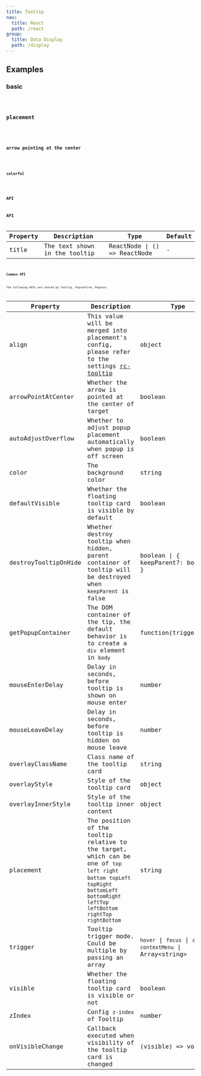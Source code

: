 ```yaml
---
title: Tooltip
nav:
  title: React
  path: /react
group:
  title: Data Display
  path: /display
---
```


## Examples

### basic

<code src='./demo/basic.tsx' />

### placement

<code src='./demo/placement.tsx' />

### arrow pointing at the center

<code src='./demo/arrow-point-at-center.tsx' />

### colorful

<code src='./demo/colorful.tsx' />

## API

## API

| Property | Description                   | Type                         | Default |
| -------- | ----------------------------- | ---------------------------- | ------- |
| title    | The text shown in the tooltip | ReactNode \| () => ReactNode | -       |

### Common API

The following APIs are shared by Tooltip, Popconfirm, Popover.

| Property             | Description                                                                                                                                                                                           | Type                                                               | Default             |
| -------------------- | ----------------------------------------------------------------------------------------------------------------------------------------------------------------------------------------------------- | ------------------------------------------------------------------ | ------------------- |
| align                | This value will be merged into placement's config, please refer to the settings [rc-tooltip](https://github.com/react-component/tooltip)                                                              | object                                                             | -                   |
| arrowPointAtCenter   | Whether the arrow is pointed at the center of target                                                                                                                                                  | boolean                                                            | false               |
| autoAdjustOverflow   | Whether to adjust popup placement automatically when popup is off screen                                                                                                                              | boolean                                                            | true ｜             |
| color                | The background color                                                                                                                                                                                  | string                                                             | -                   |
| defaultVisible       | Whether the floating tooltip card is visible by default                                                                                                                                               | boolean                                                            | false ｜            |
| destroyTooltipOnHide | Whether destroy tooltip when hidden, parent container of tooltip will be destroyed when `keepParent` is false                                                                                         | boolean \| { keepParent?: boolean }                                | false               |
| getPopupContainer    | The DOM container of the tip, the default behavior is to create a `div` element in `body`                                                                                                             | function(triggerNode)                                              | () => document.body |
| mouseEnterDelay      | Delay in seconds, before tooltip is shown on mouse enter                                                                                                                                              | number                                                             | 0.1                 |
| mouseLeaveDelay      | Delay in seconds, before tooltip is hidden on mouse leave                                                                                                                                             | number                                                             | 0.1                 |
| overlayClassName     | Class name of the tooltip card                                                                                                                                                                        | string                                                             | -                   |
| overlayStyle         | Style of the tooltip card                                                                                                                                                                             | object                                                             | -                   |
| overlayInnerStyle    | Style of the tooltip inner content                                                                                                                                                                    | object                                                             | -                   |
| placement            | The position of the tooltip relative to the target, which can be one of `top` `left` `right` `bottom` `topLeft` `topRight` `bottomLeft` `bottomRight` `leftTop` `leftBottom` `rightTop` `rightBottom` | string                                                             | `top`               |
| trigger              | Tooltip trigger mode. Could be multiple by passing an array                                                                                                                                           | `hover` \| `focus` \| `click` \| `contextMenu` \| Array&lt;string> | `hover`             |
| visible              | Whether the floating tooltip card is visible or not                                                                                                                                                   | boolean                                                            | false               |
| zIndex               | Config `z-index` of Tooltip                                                                                                                                                                           | number                                                             | -                   |
| onVisibleChange      | Callback executed when visibility of the tooltip card is changed                                                                                                                                      | (visible) => void                                                  | -                   |

<style>
[id^="components-tooltip-demo-placement"] {
  overflow: auto;
}

[id^="components-tooltip-demo-placement"] .whale-btn {
    width: 70px;
    padding: 0;
    text-align: center;
    margin-right: 8px;
    margin-bottom: 8px;
}

[id^="components-tooltip-demo-point"] .whale-btn {
    margin-right: 8px;
    margin-bottom: 8px;
}

[id^="components-tooltip-demo-colorful"] .whale-btn {
    margin-right: 8px;
    margin-bottom: 8px;
}
</style>
